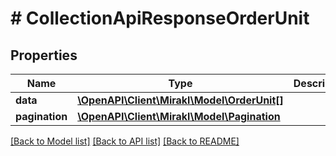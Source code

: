 # # CollectionApiResponseOrderUnit

## Properties

Name | Type | Description | Notes
------------ | ------------- | ------------- | -------------
**data** | [**\OpenAPI\Client\Mirakl\Model\OrderUnit[]**](OrderUnit.md) |  |
**pagination** | [**\OpenAPI\Client\Mirakl\Model\Pagination**](Pagination.md) |  | [optional]

[[Back to Model list]](../../README.md#models) [[Back to API list]](../../README.md#endpoints) [[Back to README]](../../README.md)
